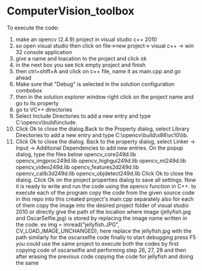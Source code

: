 # ComputerVision_toolbox
To execute the code:
1. make an opencv (2.4.9) project in visual studio c++ 2010
2. so open visual studio then click on file->new project-> visual c++ -> win 32 console application
3. give a name and loacation to the project and click ok
4. in the next box you see tick empty project and finish
5. then ctrl+shift+A and click on c++ file, name it as main.cpp and go ahead
6. Make sure that "Debug" is selected in the solution configuration combobox
6. then in the solution explorer window right click on the project name and go to its property
7. go to VC++ directories
8. Select Include Directories to add a new entry and type C:\opencv\build\include.
9. Click Ok to close the dialog.Back to the Property dialog, select Library Directories to add a new entry and type     C:\opencv\build\x86\vc10\lib.
10. Click Ok to close the dialog.
Back to the property dialog, select Linker → Input → Additional Dependencies to add new entries. On the popup dialog, type the files below
opencv_core249d.lib 
opencv_imgproc249d.lib
opencv_highgui249d.lib
opencv_ml249d.lib
opencv_video249d.lib
opencv_features2d249d.lib
opencv_calib3d249d.lib
opencv_objdetect249d.lib
Click Ok to close the dialog. Click Ok on the project properties dialog to save all settings.
Now it is ready to write and run the code using the opencv function in C++.
to execute each of the program copy the code from the given source code in this repo into this created project's main.cpp separately
also for each of them copy the image into the desired project folder of visual studio 2010 or directly give the path of the location where image (jellyfish.jpg and OscarSelfie.jpg) is stored by replacing the image name written in the code.
ex  img = imread("jellyfish.JPG", CV_LOAD_IMAGE_UNCHANGED); here replace the jellyfish.jpg with the path similarly for the oscarselfie code
finally to start debugging press F5
you could use the same project to execute both the codes by first copying code of oscarselfie and performing step 26, 27, 28 and then after erasing the previous code copying the code for jellyfish and doing the same
